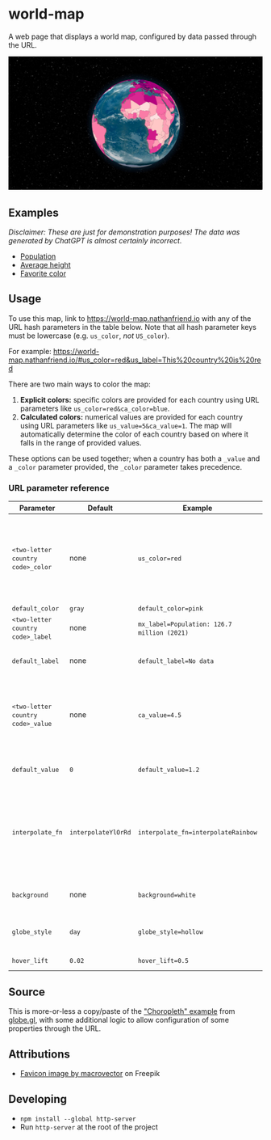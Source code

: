 # world-map

A web page that displays a world map, configured by data passed through the URL.

![A screenshot of world-map.nathanfriend.io](./screenshot.jpg)

## Examples

_Disclaimer: These are just for demonstration purposes! The data was generated by ChatGPT is almost certainly incorrect._

- [Population](https://world-map.nathanfriend.io/#af_value=37172386&ax_value=26711&al_value=2866376&dz_value=42228429&as_value=55465&ad_value=77006&ao_value=30809762&ai_value=14731&aq_value=1106&ag_value=96286&ar_value=44494502&am_value=2951776&aw_value=105845&au_value=24982688&at_value=8840521&az_value=9939800&bs_value=385640&bh_value=1569439&bd_value=161356039&bb_value=286641&by_value=9483499&be_value=11422068&bz_value=383071&bj_value=11485048&bm_value=63903&bt_value=754394&bo_value=11353142&bq_value=25157&ba_value=3323929&bw_value=2254126&bv_value=0&br_value=209288278&io_value=3000&bn_value=428962&bg_value=7025037&bf_value=19751535&bi_value=11175378&cv_value=531239&kh_value=16249798&cm_value=25216237&ca_value=36624199&ky_value=64174&cf_value=4666377&td_value=15477751&cl_value=18729160&cn_value=1392730000&cx_value=1500&cc_value=600&co_value=49648685&km_value=806153&cg_value=5244363&cd_value=84004989&ck_value=2120&cr_value=4999441&ci_value=25069229&hr_value=4089400&cu_value=11338138&cw_value=159849&cy_value=1189265&cz_value=10625695&dk_value=5792202&dj_value=958920&dm_value=71625&do_value=10627165&ec_value=17084357&eg_value=98423595&sv_value=6420744&gq_value=1308974&er_value=4474062&ee_value=1324820&et_value=109224559&fk_value=2840&fo_value=48497&fj_value=883483&fi_value=5518050&fr_value=66977107&gf_value=290691&pf_value=277679&tf_value=140&ga_value=2119275&gm_value=2280102&ge_value=3912061&de_value=82927922&gh_value=29767108&gi_value=33718&gr_value=10715549&gl_value=56025&gd_value=107825&gp_value=449568&gu_value=167294&gt_value=17247807&gg_value=65228&gn_value=12414318&gw_value=1874309&gy_value=779004&ht_value=11123176&hm_value=0&va_value=799&hn_value=9587522&hk_value=7451000&hu_value=9775564&is_value=356991&in_value=1352642280&id_value=267663435&ir_value=81800269&iq_value=38433600&ie_value=4867309&im_value=84077&il_value=8883800&it_value=60431283&jm_value=2934855&jp_value=126529100&je_value=104200&jo_value=9956011&kz_value=18276499&ke_value=51393010&ki_value=115847&kp_value=25666161&kr_value=51606633&kw_value=4207083&kg_value=6322800&la_value=7061507&lv_value=1927174&lb_value=6848925&ls_value=2108132&lr_value=4818977&ly_value=6678567&li_value=37910&lt_value=2801543&lu_value=607728&mo_value=631636&mg_value=26262368&mw_value=18143315&my_value=31624264&mv_value=444259&ml_value=19077690&mt_value=484630&mh_value=58413&mq_value=396974&mr_value=4403319&mu_value=1265138&yt_value=266150&mx_value=126190788&fm_value=113815&md_value=2706049&mc_value=38682&mn_value=3170208&me_value=622182&ms_value=4989&ma_value=36029138&mz_value=29495962&mm_value=53708395&na_value=2448255&nr_value=11281&np_value=28095714&nl_value=17231017&nc_value=278500&nz_value=4885500&ni_value=6465513&ne_value=22442948&ng_value=195874740&nu_value=1615&nf_value=2009&mp_value=56882&no_value=5311916&om_value=4829483&pk_value=212215030&pw_value=17907&ps_value=4569087&pa_value=4176873&pg_value=8606316&py_value=6956071&pe_value=31989256&ph_value=106651922&pn_value=50&pl_value=38028278&pt_value=10281762&pr_value=3195153&qa_value=2781677&re_value=859959&ro_value=19466145&ru_value=144478050&rw_value=12301939&bl_value=9384&sh_value=4542&kn_value=52441&lc_value=181889&mf_value=31754&pm_value=7012&vc_value=110210&ws_value=196130&sm_value=33860&st_value=211028&sa_value=33699947&sn_value=15854360&rs_value=8772235&sc_value=96762&sl_value=7813215&sg_value=5638700&sx_value=40654&sk_value=5447011&si_value=2080908&sb_value=652858&so_value=15008154&za_value=57779622&gs_value=30&ss_value=10975920&es_value=46723749&lk_value=21670000&sd_value=41801533&sr_value=575991&sj_value=2537&sz_value=1136191&se_value=10175214&ch_value=8516543&sy_value=16906283&tw_value=23773876&tj_value=9321018&tz_value=56318348&th_value=69428524&tl_value=1267972&tg_value=7797694&tk_value=1300&to_value=103197&tt_value=1394973&tn_value=11532127&tr_value=82319724&tm_value=5850908&tc_value=37665&tv_value=11508&ug_value=42723139&ua_value=44622516&ae_value=9630959&gb_value=66460344&us_value=326766748&um_value=300&uy_value=3449299&uz_value=31910641&vu_value=292680&ve_value=28887118&vn_value=95540800&vg_value=29802&vi_value=106977&wf_value=11773&eh_value=652271&ye_value=28498687&zm_value=17351822&zw_value=14439018&af_label=37.2M&ax_label=26.7K&al_label=2.9M&dz_label=42.2M&as_label=55.5K&ad_label=77K&ao_label=30.8M&ai_label=14.7K&aq_label=1.1K&ag_label=96.3K&ar_label=44.5M&am_label=3M&aw_label=105.8K&au_label=25M&at_label=8.8M&az_label=9.9M&bs_label=385.6K&bh_label=1.6M&bd_label=161.4M&bb_label=286.6K&by_label=9.5M&be_label=11.4M&bz_label=383.1K&bj_label=11.5M&bm_label=63.9K&bt_label=754.4K&bo_label=11.4M&bq_label=25.2K&ba_label=3.3M&bw_label=2.3M&bv_label=0&br_label=209.3M&io_label=3K&bn_label=429K&bg_label=7M&bf_label=19.8M&bi_label=11.2M&cv_label=531.2K&kh_label=16.2M&cm_label=25.2M&ca_label=36.6M&ky_label=64.2K&cf_label=4.7M&td_label=15.5M&cl_label=18.7M&cn_label=1.4B&cx_label=1.5K&cc_label=600&co_label=49.6M&km_label=806.2K&cg_label=5.2M&cd_label=84M&ck_label=2.1K&cr_label=5M&ci_label=25.1M&hr_label=4.1M&cu_label=11.3M&cw_label=159.8K&cy_label=1.2M&cz_label=10.6M&dk_label=5.8M&dj_label=958.9K&dm_label=71.6K&do_label=10.6M&ec_label=17.1M&eg_label=98.4M&sv_label=6.4M&gq_label=1.3M&er_label=4.5M&ee_label=1.3M&et_label=109.2M&fk_label=2.8K&fo_label=48.5K&fj_label=883.5K&fi_label=5.5M&fr_label=67M&gf_label=290.7K&pf_label=277.7K&tf_label=140&ga_label=2.1M&gm_label=2.3M&ge_label=3.9M&de_label=82.9M&gh_label=29.8M&gi_label=33.7K&gr_label=10.7M&gl_label=56K&gd_label=107.8K&gp_label=449.6K&gu_label=167.3K&gt_label=17.2M&gg_label=65.2K&gn_label=12.4M&gw_label=1.9M&gy_label=779K&ht_label=11.1M&hm_label=0&va_label=799&hn_label=9.6M&hk_label=7.5M&hu_label=9.8M&is_label=357K&in_label=1.4B&id_label=267.7M&ir_label=81.8M&iq_label=38.4M&ie_label=4.9M&im_label=84.1K&il_label=8.9M&it_label=60.4M&jm_label=2.9M&jp_label=126.5M&je_label=104.2K&jo_label=10M&kz_label=18.3M&ke_label=51.4M&ki_label=115.8K&kp_label=25.7M&kr_label=51.6M&kw_label=4.2M&kg_label=6.3M&la_label=7.1M&lv_label=1.9M&lb_label=6.8M&ls_label=2.1M&lr_label=4.8M&ly_label=6.7M&li_label=37.9K&lt_label=2.8M&lu_label=607.7K&mo_label=631.6K&mg_label=26.3M&mw_label=18.1M&my_label=31.6M&mv_label=444.3K&ml_label=19.1M&mt_label=484.6K&mh_label=58.4K&mq_label=397K&mr_label=4.4M&mu_label=1.3M&yt_label=266.2K&mx_label=126.2M&fm_label=113.8K&md_label=2.7M&mc_label=38.7K&mn_label=3.2M&me_label=622.2K&ms_label=5K&ma_label=36M&mz_label=29.5M&mm_label=53.7M&na_label=2.4M&nr_label=11.3K&np_label=28.1M&nl_label=17.2M&nc_label=278.5K&nz_label=4.9M&ni_label=6.5M&ne_label=22.4M&ng_label=195.9M&nu_label=1.6K&nf_label=2K&mp_label=56.9K&no_label=5.3M&om_label=4.8M&pk_label=212.2M&pw_label=17.9K&ps_label=4.6M&pa_label=4.2M&pg_label=8.6M&py_label=7M&pe_label=32M&ph_label=106.7M&pn_label=50&pl_label=38M&pt_label=10.3M&pr_label=3.2M&qa_label=2.8M&re_label=860K&ro_label=19.5M&ru_label=144.5M&rw_label=12.3M&bl_label=9.4K&sh_label=4.5K&kn_label=52.4K&lc_label=181.9K&mf_label=31.8K&pm_label=7K&vc_label=110.2K&ws_label=196.1K&sm_label=33.9K&st_label=211K&sa_label=33.7M&sn_label=15.9M&rs_label=8.8M&sc_label=96.8K&sl_label=7.8M&sg_label=5.6M&sx_label=40.7K&sk_label=5.4M&si_label=2.1M&sb_label=652.9K&so_label=15M&za_label=57.8M&gs_label=30&ss_label=11M&es_label=46.7M&lk_label=21.7M&sd_label=41.8M&sr_label=576K&sj_label=2.5K&sz_label=1.1M&se_label=10.2M&ch_label=8.5M&sy_label=16.9M&tw_label=23.8M&tj_label=9.3M&tz_label=56.3M&th_label=69.4M&tl_label=1.3M&tg_label=7.8M&tk_label=1.3K&to_label=103.2K&tt_label=1.4M&tn_label=11.5M&tr_label=82.3M&tm_label=5.9M&tc_label=37.7K&tv_label=11.5K&ug_label=42.7M&ua_label=44.6M&ae_label=9.6M&gb_label=66.5M&us_label=326.8M&um_label=300&uy_label=3.4M&uz_label=31.9M&vu_label=292.7K&ve_label=28.9M&vn_label=95.5M&vg_label=29.8K&vi_label=107K&wf_label=11.8K&eh_label=652.3K&ye_label=28.5M&zm_label=17.4M&zw_label=14.4M)
- [Average height](https://world-map.nathanfriend.io/#interpolate_fn=interpolatePuBu&background=white&globe_style=hollow&hover_lift=0.2&default_label=No%20data&af_value=170.18&al_value=173.59&dz_value=172.72&ao_value=173.47&ar_value=171.01&am_value=170.14&au_value=172.6&at_value=178.7&az_value=168.8&bh_value=168.96&bd_value=162.56&by_value=175.43&be_value=176.21&bj_value=160.17&bt_value=166.15&bo_value=160.23&ba_value=176.08&bw_value=164.88&br_value=167.27&bn_value=165.02&bg_value=173.09&bf_value=159.35&bi_value=160.42&cv_value=173.47&kh_value=160.25&cm_value=164.55&ca_value=174.87&cf_value=158.34&td_value=164.37&cl_value=171.67&cn_value=167.1&co_value=166.08&km_value=161.74&cg_value=162.35&cd_value=161.42&cr_value=166.39&ci_value=167.22&hr_value=181.42&cu_value=171.63&cy_value=178.01&cz_value=180.18&dk_value=180.49&dj_value=162.39&do_value=167.71&ec_value=164.9&eg_value=169.97&sv_value=166.93&gq_value=163.62&er_value=162.56&ee_value=175.42&et_value=163.78&fj_value=174.87&fi_value=177.76&fr_value=173.52&ga_value=165.86&gm_value=167.36&ge_value=171.03&de_value=178.38&gh_value=169.5&gr_value=178.28&gl_value=174.41&gt_value=164.38&gn_value=163.56&gw_value=163.35&ht_value=168.53&hn_value=164.07&hk_value=171.34&hu_value=173.51&is_value=180.53&in_value=162.56&id_value=159.37&ir_value=174.17&iq_value=165.88&ie_value=172.02&il_value=176.61&it_value=177.01&jm_value=170.37&jp_value=170.7&jo_value=172.05&kz_value=175.88&ke_value=163.42&ki_value=167.34&kp_value=165.07&kr_value=173.07&kw_value=172.66&kg_value=169.54&la_value=155.25&lv_value=176.55&lb_value=171.39&ls_value=163.81&lr_value=165.2&ly_value=175.48&lt_value=178.56&lu_value=176.87&mo_value=167.74&mg_value=164.89&mw_value=163.63&my_value=165.05&mv_value=165.14&ml_value=161.53&mt_value=172.82&mr_value=169.52&mu_value=171.77&mx_value=167.64&md_value=176.75&mn_value=170.05&me_value=183.01&ma_value=173.6&mz_value=162.82&mm_value=163.83&na_value=168.01&np_value=160.33&nl_value=183.1&nz_value=177.3&ni_value=165.66&ne_value=159.18&ng_value=167.47&no_value=181.08&om_value=175.96&pk_value=165.72&pa_value=168.7&pg_value=163.11&py_value=164.91&pe_value=165.14&ph_value=163.18&pl_value=176.63&pt_value=173.94&qa_value=177.15&ro_value=176.08&ru_value=176.2&rw_value=162.13&ws_value=171.97&sm_value=172.82&st_value=167.24&sa_value=170.98&sn_value=167.14&rs_value=181.37&sl_value=165.26&sg_value=171.23&sk_value=179.64&si_value=177.29&sb_value=170.95&so_value=169.48&za_value=171.64&ss_value=168.01&es_value=173.63&lk_value=167.47&sd_value=168.42&sr_value=170.56&sz_value=167.49&se_value=180.63&ch_value=174.6&sy_value=171.08&tw_value=170.36&tj_value=165.32&tz_value=165.08&th_value=167.24&tg_value=163.55&to_value=174.87&tn_value=173.06&tr_value=174.2&tm_value=170.42&tv_value=169.59&ug_value=164.92&ua_value=176.71&ae_value=176.52&gb_value=177.28&us_value=176.25&uy_value=172.74&uz_value=166.08&vu_value=170.59&ve_value=168.61&vn_value=162.02&ye_value=165.18&zm_value=161.85&zw_value=160.87&af_label=170.18%20cm&al_label=173.59%20cm&dz_label=172.72%20cm&ao_label=173.47%20cm&ar_label=171.01%20cm&am_label=170.14%20cm&au_label=172.6%20cm&at_label=178.7%20cm&az_label=168.8%20cm&bh_label=168.96%20cm&bd_label=162.56%20cm&by_label=175.43%20cm&be_label=176.21%20cm&bj_label=160.17%20cm&bt_label=166.15%20cm&bo_label=160.23%20cm&ba_label=176.08%20cm&bw_label=164.88%20cm&br_label=167.27%20cm&bn_label=165.02%20cm&bg_label=173.09%20cm&bf_label=159.35%20cm&bi_label=160.42%20cm&cv_label=173.47%20cm&kh_label=160.25%20cm&cm_label=164.55%20cm&ca_label=174.87%20cm&cf_label=158.34%20cm&td_label=164.37%20cm&cl_label=171.67%20cm&cn_label=167.1%20cm&co_label=166.08%20cm&km_label=161.74%20cm&cg_label=162.35%20cm&cd_label=161.42%20cm&cr_label=166.39%20cm&ci_label=167.22%20cm&hr_label=181.42%20cm&cu_label=171.63%20cm&cy_label=178.01%20cm&cz_label=180.18%20cm&dk_label=180.49%20cm&dj_label=162.39%20cm&do_label=167.71%20cm&ec_label=164.9%20cm&eg_label=169.97%20cm&sv_label=166.93%20cm&gq_label=163.62%20cm&er_label=162.56%20cm&ee_label=175.42%20cm&et_label=163.78%20cm&fj_label=174.87%20cm&fi_label=177.76%20cm&fr_label=173.52%20cm&ga_label=165.86%20cm&gm_label=167.36%20cm&ge_label=171.03%20cm&de_label=178.38%20cm&gh_label=169.5%20cm&gr_label=178.28%20cm&gl_label=174.41%20cm&gt_label=164.38%20cm&gn_label=163.56%20cm&gw_label=163.35%20cm&ht_label=168.53%20cm&hn_label=164.07%20cm&hk_label=171.34%20cm&hu_label=173.51%20cm&is_label=180.53%20cm&in_label=162.56%20cm&id_label=159.37%20cm&ir_label=174.17%20cm&iq_label=165.88%20cm&ie_label=172.02%20cm&il_label=176.61%20cm&it_label=177.01%20cm&jm_label=170.37%20cm&jp_label=170.7%20cm&jo_label=172.05%20cm&kz_label=175.88%20cm&ke_label=163.42%20cm&ki_label=167.34%20cm&kp_label=165.07%20cm&kr_label=173.07%20cm&kw_label=172.66%20cm&kg_label=169.54%20cm&la_label=155.25%20cm&lv_label=176.55%20cm&lb_label=171.39%20cm&ls_label=163.81%20cm&lr_label=165.2%20cm&ly_label=175.48%20cm&lt_label=178.56%20cm&lu_label=176.87%20cm&mo_label=167.74%20cm&mg_label=164.89%20cm&mw_label=163.63%20cm&my_label=165.05%20cm&mv_label=165.14%20cm&ml_label=161.53%20cm&mt_label=172.82%20cm&mr_label=169.52%20cm&mu_label=171.77%20cm&mx_label=167.64%20cm&md_label=176.75%20cm&mn_label=170.05%20cm&me_label=183.01%20cm&ma_label=173.6%20cm&mz_label=162.82%20cm&mm_label=163.83%20cm&na_label=168.01%20cm&np_label=160.33%20cm&nl_label=183.1%20cm&nz_label=177.3%20cm&ni_label=165.66%20cm&ne_label=159.18%20cm&ng_label=167.47%20cm&no_label=181.08%20cm&om_label=175.96%20cm&pk_label=165.72%20cm&pa_label=168.7%20cm&pg_label=163.11%20cm&py_label=164.91%20cm&pe_label=165.14%20cm&ph_label=163.18%20cm&pl_label=176.63%20cm&pt_label=173.94%20cm&qa_label=177.15%20cm&ro_label=176.08%20cm&ru_label=176.2%20cm&rw_label=162.13%20cm&ws_label=171.97%20cm&sm_label=172.82%20cm&st_label=167.24%20cm&sa_label=170.98%20cm&sn_label=167.14%20cm&rs_label=181.37%20cm&sl_label=165.26%20cm&sg_label=171.23%20cm&sk_label=179.64%20cm&si_label=177.29%20cm&sb_label=170.95%20cm&so_label=169.48%20cm&za_label=171.64%20cm&ss_label=168.01%20cm&es_label=173.63%20cm&lk_label=167.47%20cm&sd_label=168.42%20cm&sr_label=170.56%20cm&sz_label=167.49%20cm&se_label=180.63%20cm&ch_label=174.6%20cm&sy_label=171.08%20cm&tw_label=170.36%20cm&tj_label=165.32%20cm&tz_label=165.08%20cm&th_label=167.24%20cm&tg_label=163.55%20cm&to_label=174.87%20cm&tn_label=173.06%20cm&tr_label=174.2%20cm&tm_label=170.42%20cm&tv_label=169.59%20cm&ug_label=164.92%20cm&ua_label=176.71%20cm&ae_label=176.52%20cm&gb_label=177.28%20cm&us_label=176.25%20cm&uy_label=172.74%20cm&uz_label=166.08%20cm&vu_label=170.59%20cm&ve_label=168.61%20cm&vn_label=162.02%20cm&ye_label=165.18%20cm&zm_label=161.85%20cm&zw_label=160.87%20cm)
- [Favorite color](https://world-map.nathanfriend.io/#globe_style=night&hover_lift=0&background=black&af_color=#2563eb&ax_color=#16a34a&al_color=#dc2626&dz_color=#facc15&as_color=#7e22ce&ad_color=#ffffff&ao_color=#ea580c&ai_color=#f472b6&aq_color=#6b7280&ag_color=#422006&ar_color=#2563eb&am_color=#7e22ce&aw_color=#facc15&au_color=#16a34a&at_color=#dc2626&az_color=#2563eb&bs_color=#facc15&bh_color=#ca8a04&bd_color=#dc2626&bb_color=#2563eb&by_color=#16a34a&be_color=#dc2626&bz_color=#2563eb&bj_color=#16a34a&bm_color=#f472b6&bt_color=#7e22ce&bo_color=#dc2626&bq_color=#2563eb&ba_color=#ffffff&bw_color=#2563eb&bv_color=#ffffff&br_color=#facc15&io_color=#2563eb&bn_color=#16a34a&bg_color=#2563eb&bf_color=#16a34a&bi_color=#facc15&cv_color=#2563eb&kh_color=#dc2626&cm_color=#16a34a&ca_color=#dc2626&ky_color=#2563eb&cf_color=#facc15&td_color=#16a34a&cl_color=#dc2626&cn_color=#dc2626&cx_color=#2563eb&cc_color=#16a34a&co_color=#facc15&km_color=#16a34a&cg_color=#16a34a&cd_color=#dc2626&ck_color=#2563eb&cr_color=#16a34a&ci_color=#ea580c&hr_color=#2563eb&cu_color=#dc2626&cw_color=#2563eb&cy_color=#2563eb&cz_color=#dc2626&dk_color=#dc2626&dj_color=#2563eb&dm_color=#16a34a&do_color=#2563eb&ec_color=#facc15&eg_color=#ca8a04&sv_color=#2563eb&gq_color=#16a34a&er_color=#2563eb&ee_color=#2563eb&et_color=#16a34a&fk_color=#2563eb&fo_color=#2563eb&fj_color=#2563eb&fi_color=#2563eb&fr_color=#2563eb&gf_color=#dc2626&pf_color=#2563eb&tf_color=#ffffff&ga_color=#16a34a&gm_color=#2563eb&ge_color=#dc2626&de_color=#2563eb&gh_color=#16a34a&gi_color=#dc2626&gr_color=#2563eb&gl_color=#ffffff&gd_color=#16a34a&gp_color=#2563eb&gu_color=#2563eb&gt_color=#2563eb&gg_color=#2563eb&gn_color=#16a34a&gw_color=#dc2626&gy_color=#16a34a&ht_color=#dc2626&hm_color=#ffffff&va_color=#ffffff&hn_color=#2563eb&hk_color=#dc2626&hu_color=#dc2626&is_color=#2563eb&in_color=#ea580c&id_color=#16a34a&ir_color=#16a34a&iq_color=#2563eb&ie_color=#16a34a&im_color=#dc2626&il_color=#2563eb&it_color=#16a34a&jm_color=#16a34a&jp_color=#dc2626&je_color=#dc2626&jo_color=#dc2626&kz_color=#2563eb&ke_color=#16a34a&ki_color=#2563eb&kp_color=#dc2626&kr_color=#dc2626&kw_color=#2563eb&kg_color=#dc2626&la_color=#7e22ce&lv_color=#2563eb&lb_color=#dc2626&ls_color=#2563eb&lr_color=#16a34a&ly_color=#dc2626&li_color=#dc2626&lt_color=#facc15&lu_color=#2563eb&mo_color=#dc2626&mg_color=#16a34a&mw_color=#2563eb&my_color=#facc15&mv_color=#2563eb&ml_color=#16a34a&mt_color=#dc2626&mh_color=#2563eb&mq_color=#2563eb&mr_color=#16a34a&mu_color=#facc15&yt_color=#facc15&mx_color=#16a34a&fm_color=#2563eb&md_color=#2563eb&mc_color=#dc2626&mn_color=#2563eb&me_color=#dc2626&ms_color=#2563eb&ma_color=#dc2626&mz_color=#16a34a&mm_color=#dc2626&na_color=#2563eb&nr_color=#2563eb&np_color=#dc2626&nl_color=#ea580c&nc_color=#2563eb&nz_color=#030712&ni_color=#2563eb&ne_color=#16a34a&ng_color=#16a34a&nu_color=#2563eb&nf_color=#16a34a&mp_color=#2563eb&no_color=#dc2626&om_color=#dc2626&pk_color=#16a34a&pw_color=#2563eb&ps_color=#dc2626&pa_color=#2563eb&pg_color=#030712&py_color=#2563eb&pe_color=#dc2626&ph_color=#facc15&pn_color=#2563eb&pl_color=#dc2626&pt_color=#dc2626&pr_color=#2563eb&qa_color=#800000&re_color=#2563eb&ro_color=#2563eb&ru_color=#dc2626&rw_color=#2563eb&bl_color=#2563eb&sh_color=#2563eb&kn_color=#16a34a&lc_color=#2563eb&mf_color=#2563eb&pm_color=#2563eb&vc_color=#16a34a&ws_color=#2563eb&sm_color=#2563eb&st_color=#16a34a&sa_color=#16a34a&sn_color=#16a34a&rs_color=#dc2626&sc_color=#2563eb&sl_color=#16a34a&sg_color=#dc2626&sx_color=#2563eb&sk_color=#2563eb&si_color=#16a34a&sb_color=#2563eb&so_color=#2563eb&za_color=#16a34a&gs_color=#ffffff&ss_color=#2563eb&es_color=#dc2626&lk_color=#ea580c&sd_color=#16a34a&sr_color=#16a34a&sj_color=#ffffff&sz_color=#2563eb&se_color=#2563eb&ch_color=#dc2626&sy_color=#dc2626&tw_color=#dc2626&tj_color=#2563eb&tz_color=#16a34a&th_color=#facc15&tl_color=#dc2626&tg_color=#16a34a&tk_color=#2563eb&to_color=#dc2626&tt_color=#dc2626&tn_color=#dc2626&tr_color=#dc2626&tm_color=#16a34a&tc_color=#2563eb&tv_color=#2563eb&ug_color=#facc15&ua_color=#facc15&ae_color=#dc2626&gb_color=#dc2626&us_color=#2563eb&um_color=#ffffff&uy_color=#2563eb&uz_color=#16a34a&vu_color=#2563eb&ve_color=#facc15&vn_color=#dc2626&vg_color=#2563eb&vi_color=#2563eb&wf_color=#2563eb&eh_color=#facc15&ye_color=#16a34a&zm_color=#ea580c&zw_color=#16a34a&af_label=Blue&ax_label=Green&al_label=Red&dz_label=Yellow&as_label=Purple&ad_label=White&ao_label=Orange&ai_label=Pink&aq_label=Gray&ag_label=Brown&ar_label=Blue&am_label=Purple&aw_label=Yellow&au_label=Green&at_label=Red&az_label=Blue&bs_label=Yellow&bh_label=Gold&bd_label=Red&bb_label=Blue&by_label=Green&be_label=Red&bz_label=Blue&bj_label=Green&bm_label=Pink&bt_label=Purple&bo_label=Red&bq_label=Blue&ba_label=White&bw_label=Blue&bv_label=White&br_label=Yellow&io_label=Blue&bn_label=Green&bg_label=Blue&bf_label=Green&bi_label=Yellow&cv_label=Blue&kh_label=Red&cm_label=Green&ca_label=Red&ky_label=Blue&cf_label=Yellow&td_label=Green&cl_label=Red&cn_label=Red&cx_label=Blue&cc_label=Green&co_label=Yellow&km_label=Green&cg_label=Green&cd_label=Red&ck_label=Blue&cr_label=Green&ci_label=Orange&hr_label=Blue&cu_label=Red&cw_label=Blue&cy_label=Blue&cz_label=Red&dk_label=Red&dj_label=Blue&dm_label=Green&do_label=Blue&ec_label=Yellow&eg_label=Gold&sv_label=Blue&gq_label=Green&er_label=Blue&ee_label=Blue&et_label=Green&fk_label=Blue&fo_label=Blue&fj_label=Blue&fi_label=Blue&fr_label=Blue&gf_label=Red&pf_label=Blue&tf_label=White&ga_label=Green&gm_label=Blue&ge_label=Red&de_label=Blue&gh_label=Green&gi_label=Red&gr_label=Blue&gl_label=White&gd_label=Green&gp_label=Blue&gu_label=Blue&gt_label=Blue&gg_label=Blue&gn_label=Green&gw_label=Red&gy_label=Green&ht_label=Red&hm_label=White&va_label=White&hn_label=Blue&hk_label=Red&hu_label=Red&is_label=Blue&in_label=Orange&id_label=Green&ir_label=Green&iq_label=Blue&ie_label=Green&im_label=Red&il_label=Blue&it_label=Green&jm_label=Green&jp_label=Red&je_label=Red&jo_label=Red&kz_label=Blue&ke_label=Green&ki_label=Blue&kp_label=Red&kr_label=Red&kw_label=Blue&kg_label=Red&la_label=Purple&lv_label=Blue&lb_label=Red&ls_label=Blue&lr_label=Green&ly_label=Red&li_label=Red&lt_label=Yellow&lu_label=Blue&mo_label=Red&mg_label=Green&mw_label=Blue&my_label=Yellow&mv_label=Blue&ml_label=Green&mt_label=Red&mh_label=Blue&mq_label=Blue&mr_label=Green&mu_label=Yellow&yt_label=Yellow&mx_label=Green&fm_label=Blue&md_label=Blue&mc_label=Red&mn_label=Blue&me_label=Red&ms_label=Blue&ma_label=Red&mz_label=Green&mm_label=Red&na_label=Blue&nr_label=Blue&np_label=Red&nl_label=Orange&nc_label=Blue&nz_label=Black&ni_label=Blue&ne_label=Green&ng_label=Green&nu_label=Blue&nf_label=Green&mp_label=Blue&no_label=Red&om_label=Red&pk_label=Green&pw_label=Blue&ps_label=Red&pa_label=Blue&pg_label=Black&py_label=Blue&pe_label=Red&ph_label=Yellow&pn_label=Blue&pl_label=Red&pt_label=Red&pr_label=Blue&qa_label=Maroon&re_label=Blue&ro_label=Blue&ru_label=Red&rw_label=Blue&bl_label=Blue&sh_label=Blue&kn_label=Green&lc_label=Blue&mf_label=Blue&pm_label=Blue&vc_label=Green&ws_label=Blue&sm_label=Blue&st_label=Green&sa_label=Green&sn_label=Green&rs_label=Red&sc_label=Blue&sl_label=Green&sg_label=Red&sx_label=Blue&sk_label=Blue&si_label=Green&sb_label=Blue&so_label=Blue&za_label=Green&gs_label=White&ss_label=Blue&es_label=Red&lk_label=Orange&sd_label=Green&sr_label=Green&sj_label=White&sz_label=Blue&se_label=Blue&ch_label=Red&sy_label=Red&tw_label=Red&tj_label=Blue&tz_label=Green&th_label=Yellow&tl_label=Red&tg_label=Green&tk_label=Blue&to_label=Red&tt_label=Red&tn_label=Red&tr_label=Red&tm_label=Green&tc_label=Blue&tv_label=Blue&ug_label=Yellow&ua_label=Yellow&ae_label=Red&gb_label=Red&us_label=Blue&um_label=White&uy_label=Blue&uz_label=Green&vu_label=Blue&ve_label=Yellow&vn_label=Red&vg_label=Blue&vi_label=Blue&wf_label=Blue&eh_label=Yellow&ye_label=Green&zm_label=Orange&zw_label=Green)

## Usage

To use this map, link to https://world-map.nathanfriend.io with any of the URL hash parameters in the table below. Note that all hash parameter keys must be lowercase (e.g. `us_color`, _not_ `US_color`).

For example: https://world-map.nathanfriend.io/#us_color=red&us_label=This%20country%20is%20red

There are two main ways to color the map:

1. **Explicit colors:** specific colors are provided for each country using URL parameters like `us_color=red&ca_color=blue`.
1. **Calculated colors:** numerical values are provided for each country using URL parameters like `us_value=5&ca_value=1`. The map will automatically determine the color of each country based on where it falls in the range of provided values.

These options can be used together; when a country has both a `_value` and a `_color` parameter provided, the `_color` parameter takes precedence.

### URL parameter reference

| Parameter                         | Default             | Example                                     | Description                                                                                                                                                                                                                                 |
| --------------------------------- | ------------------- | ------------------------------------------- | ------------------------------------------------------------------------------------------------------------------------------------------------------------------------------------------------------------------------------------------- |
| `<two-letter country code>_color` | none                | `us_color=red`                              | Renders this country with the provided color. Color can be any valid CSS color (i.e. `red`, `#ff0000`, and `rgba(255, 0, 0, 1)` are all valid). Note that the value must be URL encoded; for example, to specific `#ff0000` as `%23ff0000`. |
| `default_color`                   | `gray`              | `default_color=pink`                        | The default country color.                                                                                                                                                                                                                  |
| `<two-letter country code>_label` | none                | `mx_label=Population: 126.7 million (2021)` | The label text to render when the country is hovered.                                                                                                                                                                                       |
| `default_label`                   | none                | `default_label=No data`                     | The label text to render for countries that have no specific label text provided.                                                                                                                                                           |
| `<two-letter country code>_value` | none                | `ca_value=4.5`                              | The numerical value to assign to this country. The map will automatically determine the country's color based on this value's relative size compared to all other provided country values.                                                  |
| `default_value`                   | `0`                 | `default_value=1.2`                         | The numerical value to assign to all countries that have no specific value provided.                                                                                                                                                        |
| `interpolate_fn`                  | `interpolateYlOrRd` | `interpolate_fn=interpolateRainbow`         | The D3 color interpolation function to use when calculating the color of each country. (Only relevant when using the `<country code>_value` parameters.) See https://github.com/d3/d3-scale-chromatic for a list of all options.            |
| `background`                      | none                | `background=white`                          | A solid color to set as the background. If not provided, an image of a starry sky is used instead.                                                                                                                                          |
| `globe_style`                     | `day`               | `globe_style=hollow`                        | The style to use when rendering the globe. Valid options are `night`, `day`, or `hollow`.                                                                                                                                                   |
| `hover_lift`                      | `0.02`              | `hover_lift=0.5`                            | How high to lift the country when hovered.                                                                                                                                                                                                  |

## Source

This is more-or-less a copy/paste of the ["Choropleth" example](https://github.com/vasturiano/globe.gl/blob/master/example/choropleth-countries/index.html) from [globe.gl](https://globe.gl/), with some additional logic to allow configuration of some properties through the URL.

## Attributions

- [Favicon image by macrovector](https://www.freepik.com/free-vector/globe-earth-world-icons-vector-white-black_10601425.htm#query=globe%20icon&position=0&from_view=search&track=ais) on Freepik

## Developing

- `npm install --global http-server`
- Run `http-server` at the root of the project
